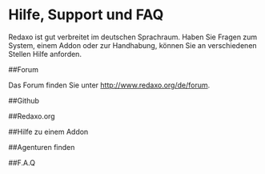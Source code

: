 # Hilfe, Support und FAQ

Redaxo ist gut verbreitet im deutschen Sprachraum. Haben Sie Fragen zum System, einem Addon oder zur Handhabung, können Sie an verschiedenen Stellen Hilfe anforden.

##Forum

Das Forum finden Sie unter http://www.redaxo.org/de/forum. 

##Github

##Redaxo.org

##Hilfe zu einem Addon

##Agenturen finden

##F.A.Q